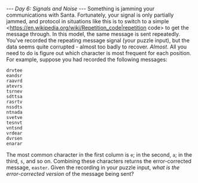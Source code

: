 *--- Day 6: Signals and Noise ---*
Something is jamming your communications with Santa. Fortunately, your signal is only partially jammed, and protocol in situations like this is to switch to a simple <https://en.wikipedia.org/wiki/Repetition_code|repetition code> to get the message through.
In this model, the same message is sent repeatedly.  You've recorded the repeating message signal (your puzzle input), but the data seems quite corrupted - almost too badly to recover. _Almost_.
All you need to do is figure out which character is most frequent for each position. For example, suppose you had recorded the following messages:
```eedadn
drvtee
eandsr
raavrd
atevrs
tsrnev
sdttsa
rasrtv
nssdts
ntnada
svetve
tesnvt
vntsnd
vrdear
dvrsen
enarar
```
The most common character in the first column is `e`; in the second, `a`; in the third, `s`, and so on. Combining these characters returns the error-corrected message, `easter`.
Given the recording in your puzzle input, _what is the error-corrected version_ of the message being sent?
